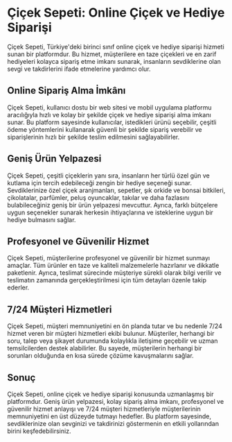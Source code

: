 # Çiçek Sepeti: Online Çiçek ve Hediye Siparişi

Çiçek Sepeti, Türkiye'deki birinci sınıf online çiçek ve hediye siparişi hizmeti sunan bir platformdur. Bu hizmet, müşterilere en taze çiçekleri ve en zarif hediyeleri kolayca sipariş etme imkanı sunarak, insanların sevdiklerine olan sevgi ve takdirlerini ifade etmelerine yardımcı olur.

## Online Sipariş Alma İmkânı

Çiçek Sepeti, kullanıcı dostu bir web sitesi ve mobil uygulama platformu aracılığıyla hızlı ve kolay bir şekilde çiçek ve hediye siparişi alma imkanı sunar. Bu platform sayesinde kullanıcılar, istedikleri ürünü seçebilir, çeşitli ödeme yöntemlerini kullanarak güvenli bir şekilde sipariş verebilir ve siparişlerinin hızlı bir şekilde teslim edilmesini sağlayabilirler.

## Geniş Ürün Yelpazesi

Çiçek Sepeti, çeşitli çiçeklerin yanı sıra, insanların her türlü özel gün ve kutlama için tercih edebileceği zengin bir hediye seçeneği sunar. Sevdiklerinize özel çiçek aranjmanları, sepetler, şık orkide ve bonsai bitkileri, çikolatalar, parfümler, peluş oyuncaklar, takılar ve daha fazlasını bulabileceğiniz geniş bir ürün yelpazesi mevcuttur. Ayrıca, farklı bütçelere uygun seçenekler sunarak herkesin ihtiyaçlarına ve isteklerine uygun bir hediye bulmasını sağlar.

## Profesyonel ve Güvenilir Hizmet

Çiçek Sepeti, müşterilerine profesyonel ve güvenilir bir hizmet sunmayı amaçlar. Tüm ürünler en taze ve kaliteli malzemelerle hazırlanır ve dikkatle paketlenir. Ayrıca, teslimat sürecinde müşteriye sürekli olarak bilgi verilir ve teslimatın zamanında gerçekleştirilmesi için tüm detayları özenle takip ederler.

## 7/24 Müşteri Hizmetleri

Çiçek Sepeti, müşteri memnuniyetini en ön planda tutar ve bu nedenle 7/24 hizmet veren bir müşteri hizmetleri ekibi bulunur. Müşteriler, herhangi bir soru, talep veya şikayet durumunda kolaylıkla iletişime geçebilir ve uzman temsilcilerden destek alabilirler. Bu sayede, müşterilerin herhangi bir sorunları olduğunda en kısa sürede çözüme kavuşmalarını sağlar.

## Sonuç

Çiçek Sepeti, online çiçek ve hediye siparişi konusunda uzmanlaşmış bir platformdur. Geniş ürün yelpazesi, kolay sipariş alma imkanı, profesyonel ve güvenilir hizmet anlayışı ve 7/24 müşteri hizmetleriyle müşterilerinin memnuniyetini en üst düzeyde tutmayı hedefler. Bu platform sayesinde, sevdiklerinize olan sevginizi ve takdirinizi göstermenin en etkili yollarından birini keşfedebilirsiniz.
